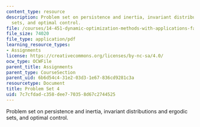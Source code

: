 ```yaml
---
content_type: resource
description: Problem set on persistence and inertia, invariant distributions and ergodic
  sets, and optimal control.
file: /courses/14-451-dynamic-optimization-methods-with-applications-fall-2009/7c7cfdadc358dee770358d67c2744525_MIT14_451F09_pset4.pdf
file_size: 74020
file_type: application/pdf
learning_resource_types:
- Assignments
license: https://creativecommons.org/licenses/by-nc-sa/4.0/
ocw_type: OCWFile
parent_title: Assignments
parent_type: CourseSection
parent_uid: 6b6d54c4-31e2-03d3-1e67-836cd9281c3a
resourcetype: Document
title: Problem Set 4
uid: 7c7cfdad-c358-dee7-7035-8d67c2744525
---
```

Problem set on persistence and inertia, invariant distributions and ergodic sets, and optimal control.